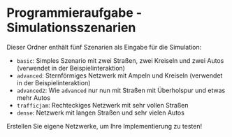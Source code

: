 # Programmieraufgabe - Simulationsszenarien
Dieser Ordner enthält fünf Szenarien als Eingabe für die Simulation:

 - `basic`: Simples Szenario mit zwei Straßen, zwei Kreiseln und zwei Autos (verwendet in der Beispielinteraktion)
 - `advanced`: Sternförmiges Netzwerk mit Ampeln und Kreiseln (verwendet in der Beispielinteraktion)
 - `advanced2`: Wie `advanced` nur nun mit Straßen mit Überholspur und etwas mehr Autos
 - `trafficjam`: Rechteckiges Netzwerk mit sehr vollen Straßen
 - `dense`: Netzwerk mit langen Straßen und sehr vielen Autos

Erstellen Sie eigene Netzwerke, um Ihre Implementierung zu testen!